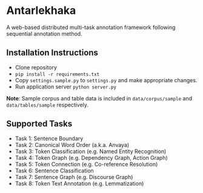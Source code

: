 # Antarlekhaka

A web-based distributed multi-task annotation framework following sequential annotation method.

## Installation Instructions

* Clone repository
* `pip install -r requirements.txt`
* Copy `settings.sample.py` to `settings.py` and make appropriate changes.
* Run application server `python server.py`

**Note**: Sample corpus and table data is included in `data/corpus/sample` and `data/tables/sample` respectively.

## Supported Tasks

* Task 1: Sentence Boundary
* Task 2: Canonical Word Order (a.k.a. Anvaya)
* Task 3: Token Classification (e.g. Named Entity Recognition)
* Task 4: Token Graph (e.g. Dependency Graph, Action Graph)
* Task 5: Token Connection (e.g. Co-reference Resolution)
* Task 6: Sentence Classification
* Task 7: Sentence Graph (e.g. Discourse Graph)
* Task 8: Token Text Annotation (e.g. Lemmatization)
